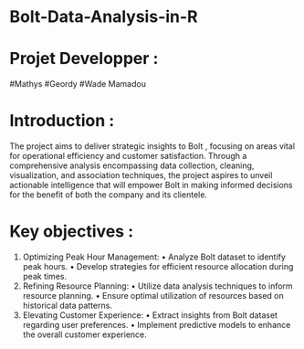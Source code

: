 # Bolt-Data-Analysis-in-R
# Projet Developper :
  #Mathys 
  #Geordy 
  #Wade Mamadou 

  
# Introduction :
The project aims to deliver strategic insights to Bolt , focusing on areas vital for operational
efficiency and customer satisfaction. Through a comprehensive analysis encompassing data
collection, cleaning, visualization, and association techniques, the project aspires to unveil
actionable intelligence that will empower Bolt in making informed decisions for the benefit of
both the company and its clientele.

# Key objectives :
1. Optimizing Peak Hour Management:
• Analyze Bolt dataset to identify peak hours.
• Develop strategies for efficient resource allocation during peak times.
2. Refining Resource Planning:
• Utilize data analysis techniques to inform resource planning.
• Ensure optimal utilization of resources based on historical data patterns.
3. Elevating Customer Experience:
• Extract insights from Bolt dataset regarding user preferences.
• Implement predictive models to enhance the overall customer experience.
